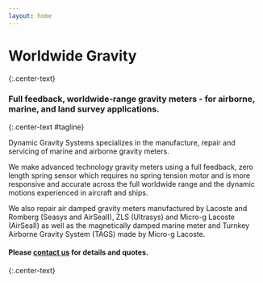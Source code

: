 ```yaml
---
layout: home
---
```


# Worldwide Gravity #
{:.center-text}

### Full feedback, worldwide-range gravity meters - for airborne, marine, and land survey applications. ###
{:.center-text #tagline}

Dynamic Gravity Systems specializes in the manufacture, repair and servicing of marine and airborne gravity meters. 

We make advanced technology gravity meters using a full feedback, zero length spring sensor which requires no spring tension motor and is more responsive 
and accurate across the full worldwide range and the dynamic motions experienced in aircraft and ships.

We also repair air damped gravity meters manufactured 
by Lacoste and Romberg (Seasys and AirSeaII), ZLS (Ultrasys) and Micro-g Lacoste (AirSeaII) as well as the magnetically damped marine meter and Turnkey 
Airborne Gravity System (TAGS) made by Micro-g Lacoste.

#### Please [contact us][contact] for details and quotes. ####
{:.center-text}

[contact]: /contact